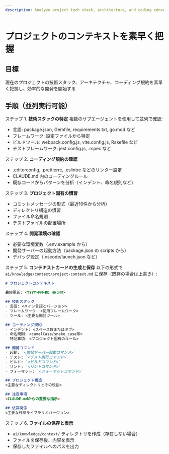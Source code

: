 ```yaml
---
description: Analyze project tech stack, architecture, and coding conventions to generate context card
---
```


# プロジェクトのコンテキストを素早く把握

## 目標

現在のプロジェクトの技術スタック、アーキテクチャ、コーディング規約を素早く把握し、効率的な開発を開始する

## 手順（並列実行可能）

ステップ 1. **技術スタックの特定**
複数のサブエージェントを使用して並列で確認:
- 言語: package.json, Gemfile, requirements.txt, go.mod など
- フレームワーク: 設定ファイルから特定
- ビルドツール: webpack.config.js, vite.config.js, Rakefile など
- テストフレームワーク: jest.config.js, .rspec など

ステップ 2. **コーディング規約の確認**
- .editorconfig, .prettierrc, .eslintrc などのリンター設定
- CLAUDE.md 内のコーディングルール
- 既存コードからパターンを分析（インデント、命名規則など）

ステップ 3. **プロジェクト固有の慣習**
- コミットメッセージの形式（最近10件から分析）
- ディレクトリ構造の慣習
- ファイル命名規則
- テストファイルの配置場所

ステップ 4. **開発環境の確認**
- 必要な環境変数（.env.example から）
- 開発サーバーの起動方法（package.json の scripts から）
- デバッグ設定（.vscode/launch.json など）

ステップ 5. **コンテキストカードの生成と保存**
以下の形式で `ai/knowledge/context/project-context.md` に保存（既存の場合は上書き）:
```markdown
# プロジェクトコンテキスト

最終更新: <YYYY-MM-DD HH:MM>

## 技術スタック
- 言語: <メイン言語とバージョン>
- フレームワーク: <使用フレームワーク>
- ツール: <主要な開発ツール>

## コーディング規約
- インデント: <スペース数またはタブ>
- 命名規則: <camelCase/snake_case等>
- 特記事項: <プロジェクト固有のルール>

## 開発コマンド
- 起動: `<開発サーバー起動コマンド>`
- テスト: `<テスト実行コマンド>`
- ビルド: `<ビルドコマンド>`
- リント: `<リントコマンド>`
- フォーマット: `<フォーマットコマンド>`

## プロジェクト構造
<主要なディレクトリとその役割>

## 注意事項
<CLAUDE.mdからの重要な指示>

## 依存関係
<主要な外部ライブラリとバージョン>
```

ステップ 6. **ファイルの保存と表示**
- `ai/knowledge/context/` ディレクトリを作成（存在しない場合）
- ファイルを保存後、内容を表示
- 保存したファイルへのパスを出力
